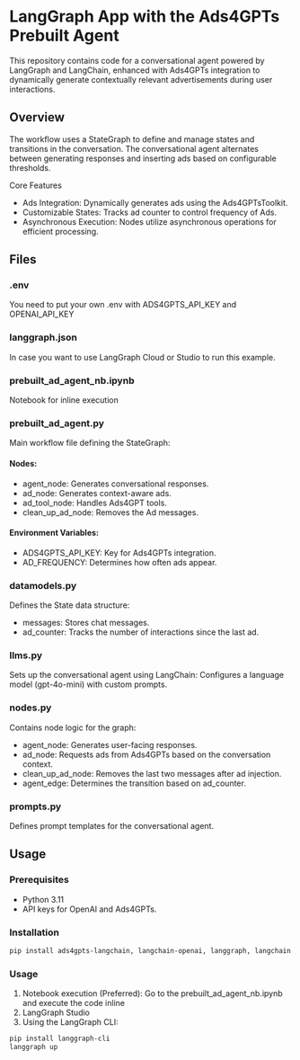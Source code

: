 # LangGraph App with the Ads4GPTs Prebuilt Agent

This repository contains code for a conversational agent powered by LangGraph and LangChain, enhanced with Ads4GPTs integration to dynamically generate contextually relevant advertisements during user interactions.

## Overview

The workflow uses a StateGraph to define and manage states and transitions in the conversation. The conversational agent alternates between generating responses and inserting ads based on configurable thresholds.

Core Features
- Ads Integration: Dynamically generates ads using the Ads4GPTsToolkit.
- Customizable States: Tracks ad counter to control frequency of Ads.
- Asynchronous Execution: Nodes utilize asynchronous operations for efficient processing.

## Files

### .env

You need to put your own .env with ADS4GPTS_API_KEY and OPENAI_API_KEY

### langgraph.json

In case you want to use LangGraph Cloud or Studio to run this example.

### prebuilt_ad_agent_nb.ipynb

Notebook for inline execution

### prebuilt_ad_agent.py

Main workflow file defining the StateGraph:

#### Nodes:
- agent_node: Generates conversational responses.
- ad_node: Generates context-aware ads.
- ad_tool_node: Handles Ads4GPT tools.
- clean_up_ad_node: Removes the Ad messages.

#### Environment Variables:
- ADS4GPTS_API_KEY: Key for Ads4GPTs integration.
- AD_FREQUENCY: Determines how often ads appear.

### datamodels.py
Defines the State data structure:
- messages: Stores chat messages.
- ad_counter: Tracks the number of interactions since the last ad.

### llms.py
Sets up the conversational agent using LangChain:
Configures a language model (gpt-4o-mini) with custom prompts.

### nodes.py
Contains node logic for the graph:
- agent_node: Generates user-facing responses.
- ad_node: Requests ads from Ads4GPTs based on the conversation context.
- clean_up_ad_node: Removes the last two messages after ad injection.
- agent_edge: Determines the transition based on ad_counter.

### prompts.py
Defines prompt templates for the conversational agent.

## Usage

### Prerequisites
- Python 3.11
- API keys for OpenAI and Ads4GPTs.

### Installation

```bash
pip install ads4gpts-langchain, langchain-openai, langgraph, langchain
```

### Usage

1. Notebook execution (Preferred):
  Go to the prebuilt_ad_agent_nb.ipynb and execute the code inline
2. LangGraph Studio
3. Using the LangGraph CLI:
```bash
pip install langgraph-cli
langgraph up
```
